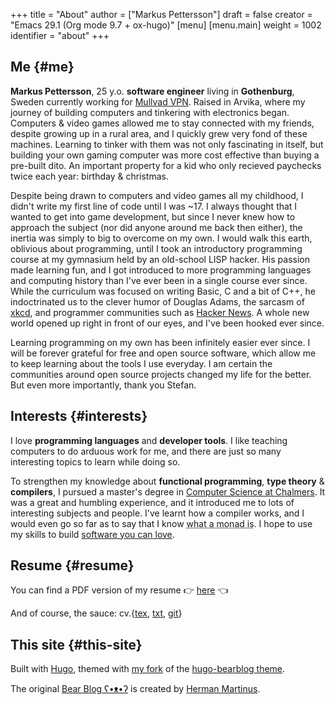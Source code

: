 +++
title = "About"
author = ["Markus Pettersson"]
draft = false
creator = "Emacs 29.1 (Org mode 9.7 + ox-hugo)"
[menu]
  [menu.main]
    weight = 1002
    identifier = "about"
+++

## Me {#me}

**Markus Pettersson**, 25 y.o. **software engineer** living in **Gothenburg**, Sweden
currently working for [Mullvad VPN](https://mullvad.net). Raised in Arvika, where my journey of
building computers and tinkering with electronics began. Computers &amp; video games
allowed me to stay connected with my friends, despite growing up in a rural
area, and I quickly grew very fond of these machines. Learning to tinker with
them was not only fascinating in itself, but building your own gaming computer
was more cost effective than buying a pre-built dito. An important
property for a kid who only recieved paychecks twice each year: birthday &amp;
christmas.

Despite being drawn to computers and video games all my childhood, I didn't
write my first line of code until I was ~17. I always thought that I wanted to
get into game development, but since I never knew how to approach the subject
(nor did anyone around me back then either), the inertia was simply to big to
overcome on my own. I would walk this earth, oblivious about programming, until
I took an introductory programming course at my gymnasium held by an old-school
LISP hacker. His passion made learning fun, and I got introduced to more
programming languages and computing history than I've ever been in a single
course ever since. While the curriculum was focused on writing Basic, C and a
bit of C++, he indoctrinated us to the clever humor of Douglas Adams, the
sarcasm of [xkcd](https://xkcd.com/), and programmer communities such as [Hacker News](https://news.ycombinator.com/). A whole new
world opened up right in front of our eyes, and I've been hooked ever since.

Learning programming on my own has been infinitely easier ever since. I will be
forever grateful for free and open source software, which allow me to keep
learning about the tools I use everyday. I am certain the communities around
open source projects changed my life for the better. But even more importantly,
thank you Stefan.


## Interests {#interests}

I love  **programming languages** and **developer tools**.
I like teaching computers to do arduous work for me, and there are just so many interesting topics to learn while doing so.

To strengthen my knowledge about **functional programming**, **type theory** &amp;
**compilers**, I pursued a master's degree in [Computer Science at Chalmers](https://www.chalmers.se/en/education/programmes/masters-info/pages/computer-science-algorithms-languages-and-logic.aspx). It was
a great and humbling experience, and it introduced me to lots of interesting
subjects and people. I've learnt how a compiler works, and I would even go so
far as to say that I know <abbr title=" A monad is just a monoid in the category of endofunctors, also known as a 'burrito' among domain experts.">what a monad is</abbr>. I hope to use my skills to build [software you can love](https://kristoff.it/blog/software-you-can-love/).


## Resume {#resume}

You can find a PDF version of my resume 👉 [here](/cv.pdf) 👈

And of course, the sauce: cv.{[tex](/cv.tex), [txt](/cv.txt), [git](https://github.com/MarkusPettersson98/cv)}


## This site {#this-site}

Built with [Hugo](https://gohugo.io/), themed with [my fork](https://github.com/MarkusPettersson98/hugo-bearblog) of the [hugo-bearblog theme](https://github.com/janraasch/hugo-bearblog).

The original [Bear Blog ʕ•ᴥ•ʔ](https://bearblog.dev/) is created by [Herman Martinus](https://herman.bearblog.dev/).

